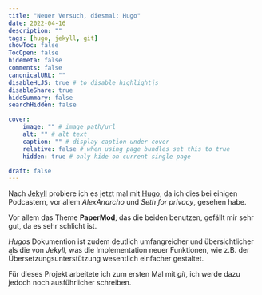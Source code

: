 ```yaml
---
title: "Neuer Versuch, diesmal: Hugo"
date: 2022-04-16
description: ""
tags: [hugo, jekyll, git]
showToc: false
TocOpen: false
hidemeta: false
comments: false
canonicalURL: ""
disableHLJS: true # to disable highlightjs
disableShare: true
hideSummary: false
searchHidden: false

cover:
    image: "" # image path/url
    alt: "" # alt text
    caption: "" # display caption under cover
    relative: false # when using page bundles set this to true
    hidden: true # only hide on current single page

draft: false
---
```

Nach [Jekyll](https://jekyllrb.com/) probiere ich es jetzt mal mit [Hugo](https://gohugo.io/), da ich dies bei einigen Podcastern, vor allem *AlexAnarcho* und *Seth for privacy*, gesehen habe.

Vor allem das Theme **PaperMod**, das die beiden benutzen, gefällt mir sehr gut, da es sehr schlicht ist.

*Hugo*s Dokumention ist zudem deutlich umfangreicher und übersichtlicher als die von *Jekyll*, was die Implementation neuer Funktionen, wie z.B. der Übersetzungsunterstützung wesentlich einfacher gestaltet.

Für dieses Projekt arbeitete ich zum ersten Mal mit *git*, ich werde dazu jedoch noch ausführlicher schreiben.
